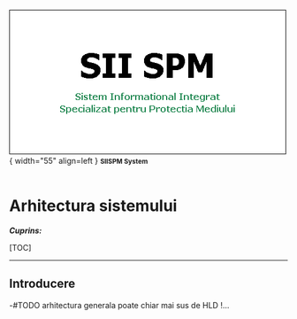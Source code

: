![SIISPM_logo](../pictures/SIISPM_logo.png){ width="55" align=left }
<small markdown>**SIISPM System**
</small><br><br>


# Arhitectura sistemului



***Cuprins:***

[TOC]

***




## Introducere

-#TODO arhitectura generala poate chiar mai sus de HLD !...

